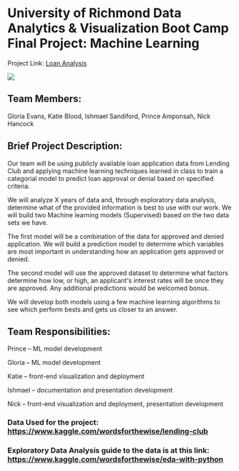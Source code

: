 # University of Richmond Data Analytics & Visualization Boot Camp Final Project: Machine Learning

Project Link: [Loan Analysis](https://kblood86.github.io/final_project/)

<img src="LendingClubLogo.png" >

## Team Members: 

Gloria Evans, Katie Blood, Ishmael Sandiford, Prince Amponsah, Nick Hancock

## Brief Project Description: 

Our team will be using publicly available loan application data from Lending Club and applying machine learning techniques learned in class to train a categorial model to predict loan approval or denial based on specified criteria.

We will analyze X years of data and, through exploratory data analysis, determine what of the provided information is best to use with our work. We will build two Machine learning models (Supervised) based on the two data sets we have.

The first model will be a combination of the data for approved and denied application. We will build a prediction model to determine which variables are most important in understanding how an application gets approved or denied.

The second model will use the approved dataset to determine what factors determine how low, or high, an applicant's interest rates will be once they are approved. Any additional predictions would be welcomed bonus.

We will develop both models using a few machine learning algorithms to see which perform bests and gets us closer to an answer.

## Team Responsibilities:

Prince – ML model development

Gloria – ML model development

Katie – front-end visualization and deployment

Ishmael – documentation and presentation development

Nick – front-end visualization and deployment, presentation development


### Data Used for the project: https://www.kaggle.com/wordsforthewise/lending-club

### Exploratory Data Analysis guide to the data is at this link: https://www.kaggle.com/wordsforthewise/eda-with-python
